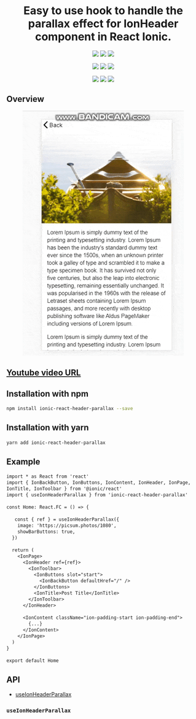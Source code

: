 <h1 align="center">
    Easy to use hook to handle the parallax effect for <b>IonHeader</b> component in React Ionic.
</h1>

<p align="center">
  <a href="https://www.npmjs.com/package/ionic-react-header-parallax
"><img src="https://img.shields.io/npm/v/ionic-react-header-parallax.svg"></a>
  <a href="https://travis-ci.com/ahmnouira/ionic-react-header-parallax"><img src="https://api.travis-ci.com/ahmnouira/ionic-react-header-parallax.svg?branch=master"></a>
  <a href="https://github.com/ahmnouira/ionic-react-header-parallax"><img src="https://img.shields.io/github/stars/ahmnouira/ionic-react-header-parallax"></a>
</p>

<p align="center">
  <a href="https://codecov.io/gh/ahmnouira/ionic-react-header-parallax"><img src="https://codecov.io/gh/ahmnouira/ionic-react-header-parallax/coverage.svg"></a>
  <a href="https://github.com/prettier/prettier"><img src="https://img.shields.io/badge/styled_with-prettier-ff69b4.svg"></a>
  <a href="https://opensource.org/licenses/MIT"><img src="https://img.shields.io/badge/License-MIT-blue.svg"></a>
</p>

 <p align="center">
   <a href="https://www.npmjs.com/package/ionic-react-header-parallax"><img src="https://img.shields.io/npm/dw/ionic-react-header-parallax.svg?style=for-the-badge"></a>
  <a href="https://www.npmjs.com/package/ionic-react-header-parallax"><img src="https://img.shields.io/npm/dm/ionic-react-header-parallax.svg?style=for-the-badge"></a>
  <a href="https://www.npmjs.com/package/ionic-react-header-parallax"><img src="https://img.shields.io/npm/dt/ionic-react-header-parallax.svg?style=for-the-badge"></a>
</p>

## Overview

<p align="center">
<img hight="60px;" src="images/demo.gif"></img>
</p>

## [Youtube video URL](https://www.youtube.com/watch?v=YZ5nlRjstA4)
## Installation with npm

```sh
npm install ionic-react-header-parallax --save
```

## Installation with yarn

```sh
yarn add ionic-react-header-parallax
```

## Example

```tsx
import * as React from 'react'
import { IonBackButton, IonButtons, IonContent, IonHeader, IonPage, IonTitle, IonToolbar } from '@ionic/react'
import { useIonHeaderParallax } from 'ionic-react-header-parallax'

const Home: React.FC = () => {

   const { ref } = useIonHeaderParallax({
    image: 'https://picsum.photos/1080',
    showBarButtons: true,
  })

  return (
    <IonPage>
      <IonHeader ref={ref}>
        <IonToolbar>
          <IonButtons slot="start">
            <IonBackButton defaultHref="/" />
          </IonButtons>
          <IonTitle>Post Title</IonTitle>
        </IonToolbar>
      </IonHeader>

      <IonContent className="ion-padding-start ion-padding-end">
        {...}
      </IonContent>
    </IonPage>
  )
}

export default Home

```

## API

- [useIonHeaderParallax](https://github.com/ahmnouira/ionic-react-header-parallax#useIonHeaderParallax)

### `useIonHeaderParallax`
